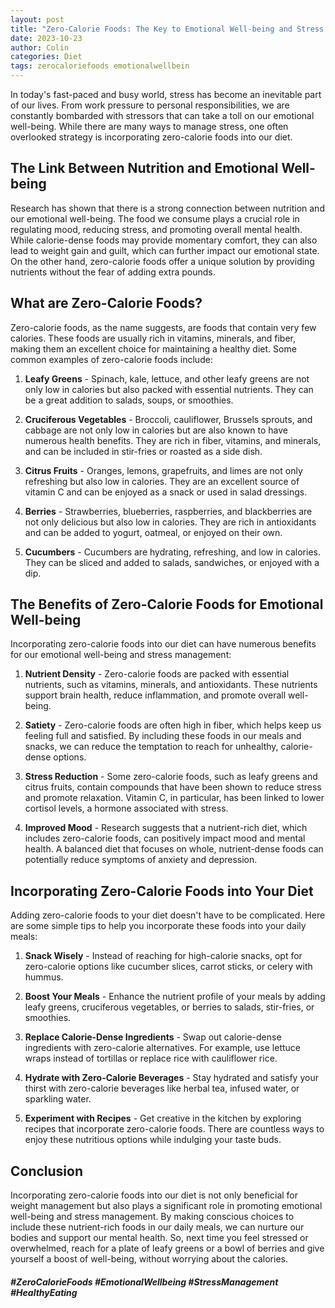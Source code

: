 ```yaml
---
layout: post
title: "Zero-Calorie Foods: The Key to Emotional Well-being and Stress Management"
date: 2023-10-23
author: Colin
categories: Diet
tags: zerocaloriefoods emotionalwellbein
---
```


In today's fast-paced and busy world, stress has become an inevitable part of our lives. From work pressure to personal responsibilities, we are constantly bombarded with stressors that can take a toll on our emotional well-being. While there are many ways to manage stress, one often overlooked strategy is incorporating zero-calorie foods into our diet.

## The Link Between Nutrition and Emotional Well-being

Research has shown that there is a strong connection between nutrition and our emotional well-being. The food we consume plays a crucial role in regulating mood, reducing stress, and promoting overall mental health. While calorie-dense foods may provide momentary comfort, they can also lead to weight gain and guilt, which can further impact our emotional state. On the other hand, zero-calorie foods offer a unique solution by providing nutrients without the fear of adding extra pounds.

## What are Zero-Calorie Foods?

Zero-calorie foods, as the name suggests, are foods that contain very few calories. These foods are usually rich in vitamins, minerals, and fiber, making them an excellent choice for maintaining a healthy diet. Some common examples of zero-calorie foods include:

1. **Leafy Greens** - Spinach, kale, lettuce, and other leafy greens are not only low in calories but also packed with essential nutrients. They can be a great addition to salads, soups, or smoothies.

2. **Cruciferous Vegetables** - Broccoli, cauliflower, Brussels sprouts, and cabbage are not only low in calories but are also known to have numerous health benefits. They are rich in fiber, vitamins, and minerals, and can be included in stir-fries or roasted as a side dish.

3. **Citrus Fruits** - Oranges, lemons, grapefruits, and limes are not only refreshing but also low in calories. They are an excellent source of vitamin C and can be enjoyed as a snack or used in salad dressings.

4. **Berries** - Strawberries, blueberries, raspberries, and blackberries are not only delicious but also low in calories. They are rich in antioxidants and can be added to yogurt, oatmeal, or enjoyed on their own.

5. **Cucumbers** - Cucumbers are hydrating, refreshing, and low in calories. They can be sliced and added to salads, sandwiches, or enjoyed with a dip.

## The Benefits of Zero-Calorie Foods for Emotional Well-being

Incorporating zero-calorie foods into our diet can have numerous benefits for our emotional well-being and stress management:

1. **Nutrient Density** - Zero-calorie foods are packed with essential nutrients, such as vitamins, minerals, and antioxidants. These nutrients support brain health, reduce inflammation, and promote overall well-being.

2. **Satiety** - Zero-calorie foods are often high in fiber, which helps keep us feeling full and satisfied. By including these foods in our meals and snacks, we can reduce the temptation to reach for unhealthy, calorie-dense options.

3. **Stress Reduction** - Some zero-calorie foods, such as leafy greens and citrus fruits, contain compounds that have been shown to reduce stress and promote relaxation. Vitamin C, in particular, has been linked to lower cortisol levels, a hormone associated with stress.

4. **Improved Mood** - Research suggests that a nutrient-rich diet, which includes zero-calorie foods, can positively impact mood and mental health. A balanced diet that focuses on whole, nutrient-dense foods can potentially reduce symptoms of anxiety and depression.

## Incorporating Zero-Calorie Foods into Your Diet

Adding zero-calorie foods to your diet doesn't have to be complicated. Here are some simple tips to help you incorporate these foods into your daily meals:

1. **Snack Wisely** - Instead of reaching for high-calorie snacks, opt for zero-calorie options like cucumber slices, carrot sticks, or celery with hummus.

2. **Boost Your Meals** - Enhance the nutrient profile of your meals by adding leafy greens, cruciferous vegetables, or berries to salads, stir-fries, or smoothies.

3. **Replace Calorie-Dense Ingredients** - Swap out calorie-dense ingredients with zero-calorie alternatives. For example, use lettuce wraps instead of tortillas or replace rice with cauliflower rice.

4. **Hydrate with Zero-Calorie Beverages** - Stay hydrated and satisfy your thirst with zero-calorie beverages like herbal tea, infused water, or sparkling water.

5. **Experiment with Recipes** - Get creative in the kitchen by exploring recipes that incorporate zero-calorie foods. There are countless ways to enjoy these nutritious options while indulging your taste buds.

## Conclusion

Incorporating zero-calorie foods into our diet is not only beneficial for weight management but also plays a significant role in promoting emotional well-being and stress management. By making conscious choices to include these nutrient-rich foods in our daily meals, we can nurture our bodies and support our mental health. So, next time you feel stressed or overwhelmed, reach for a plate of leafy greens or a bowl of berries and give yourself a boost of well-being, without worrying about the calories.

##### #ZeroCalorieFoods #EmotionalWellbeing #StressManagement #HealthyEating